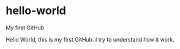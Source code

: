 # hello-world


My first GitHub

Hello World, this is my first GitHub.
I try to understand how it work.

